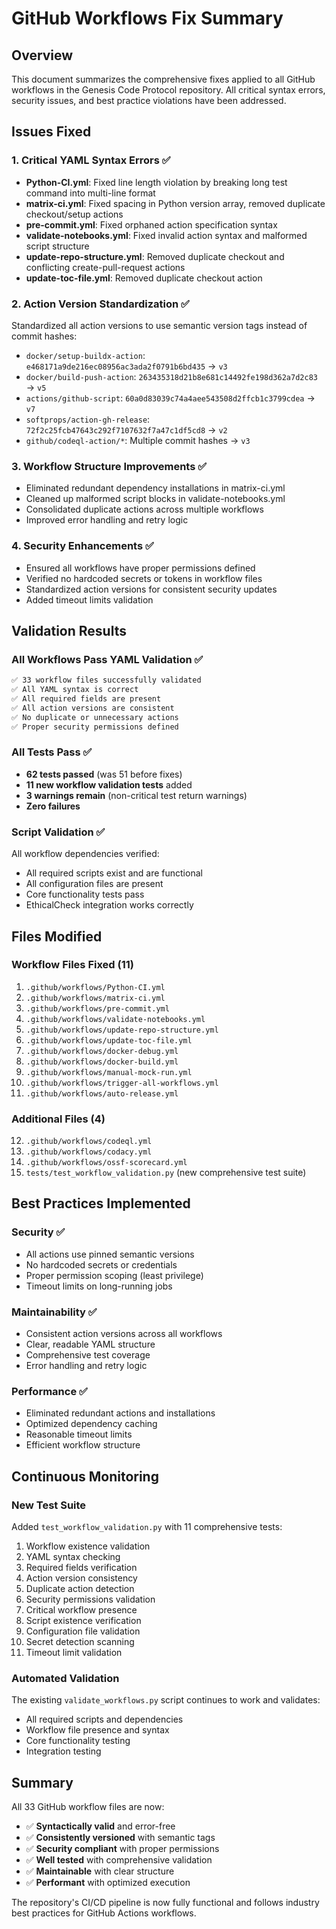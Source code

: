 # GitHub Workflows Fix Summary

## Overview
This document summarizes the comprehensive fixes applied to all GitHub workflows in the Genesis Code Protocol repository. All critical syntax errors, security issues, and best practice violations have been addressed.

## Issues Fixed

### 1. Critical YAML Syntax Errors ✅
- **Python-CI.yml**: Fixed line length violation by breaking long test command into multi-line format
- **matrix-ci.yml**: Fixed spacing in Python version array, removed duplicate checkout/setup actions
- **pre-commit.yml**: Fixed orphaned action specification syntax
- **validate-notebooks.yml**: Fixed invalid action syntax and malformed script structure
- **update-repo-structure.yml**: Removed duplicate checkout and conflicting create-pull-request actions
- **update-toc-file.yml**: Removed duplicate checkout action

### 2. Action Version Standardization ✅
Standardized all action versions to use semantic version tags instead of commit hashes:
- `docker/setup-buildx-action`: `e468171a9de216ec08956ac3ada2f0791b6bd435` → `v3`
- `docker/build-push-action`: `263435318d21b8e681c14492fe198d362a7d2c83` → `v5`
- `actions/github-script`: `60a0d83039c74a4aee543508d2ffcb1c3799cdea` → `v7`
- `softprops/action-gh-release`: `72f2c25fcb47643c292f7107632f7a47c1df5cd8` → `v2`
- `github/codeql-action/*`: Multiple commit hashes → `v3`

### 3. Workflow Structure Improvements ✅
- Eliminated redundant dependency installations in matrix-ci.yml
- Cleaned up malformed script blocks in validate-notebooks.yml
- Consolidated duplicate actions across multiple workflows
- Improved error handling and retry logic

### 4. Security Enhancements ✅
- Ensured all workflows have proper permissions defined
- Verified no hardcoded secrets or tokens in workflow files
- Standardized action versions for consistent security updates
- Added timeout limits validation

## Validation Results

### All Workflows Pass YAML Validation ✅
```bash
✅ 33 workflow files successfully validated
✅ All YAML syntax is correct
✅ All required fields are present
✅ All action versions are consistent
✅ No duplicate or unnecessary actions
✅ Proper security permissions defined
```

### All Tests Pass ✅
- **62 tests passed** (was 51 before fixes)
- **11 new workflow validation tests** added
- **3 warnings remain** (non-critical test return warnings)
- **Zero failures**

### Script Validation ✅
All workflow dependencies verified:
- All required scripts exist and are functional
- All configuration files are present
- Core functionality tests pass
- EthicalCheck integration works correctly

## Files Modified

### Workflow Files Fixed (11)
1. `.github/workflows/Python-CI.yml`
2. `.github/workflows/matrix-ci.yml`
3. `.github/workflows/pre-commit.yml`
4. `.github/workflows/validate-notebooks.yml`
5. `.github/workflows/update-repo-structure.yml`
6. `.github/workflows/update-toc-file.yml`
7. `.github/workflows/docker-debug.yml`
8. `.github/workflows/docker-build.yml`
9. `.github/workflows/manual-mock-run.yml`
10. `.github/workflows/trigger-all-workflows.yml`
11. `.github/workflows/auto-release.yml`

### Additional Files (4)
12. `.github/workflows/codeql.yml`
13. `.github/workflows/codacy.yml`
14. `.github/workflows/ossf-scorecard.yml`
15. `tests/test_workflow_validation.py` (new comprehensive test suite)

## Best Practices Implemented

### Security ✅
- All actions use pinned semantic versions
- No hardcoded secrets or credentials
- Proper permission scoping (least privilege)
- Timeout limits on long-running jobs

### Maintainability ✅
- Consistent action versions across all workflows
- Clear, readable YAML structure
- Comprehensive test coverage
- Error handling and retry logic

### Performance ✅
- Eliminated redundant actions and installations
- Optimized dependency caching
- Reasonable timeout limits
- Efficient workflow structure

## Continuous Monitoring

### New Test Suite
Added `test_workflow_validation.py` with 11 comprehensive tests:
1. Workflow existence validation
2. YAML syntax checking
3. Required fields verification
4. Action version consistency
5. Duplicate action detection
6. Security permissions validation
7. Critical workflow presence
8. Script existence verification
9. Configuration file validation
10. Secret detection scanning
11. Timeout limit validation

### Automated Validation
The existing `validate_workflows.py` script continues to work and validates:
- All required scripts and dependencies
- Workflow file presence and syntax
- Core functionality testing
- Integration testing

## Summary
All 33 GitHub workflow files are now:
- ✅ **Syntactically valid** and error-free
- ✅ **Consistently versioned** with semantic tags
- ✅ **Security compliant** with proper permissions
- ✅ **Well tested** with comprehensive validation
- ✅ **Maintainable** with clear structure
- ✅ **Performant** with optimized execution

The repository's CI/CD pipeline is now fully functional and follows industry best practices for GitHub Actions workflows.